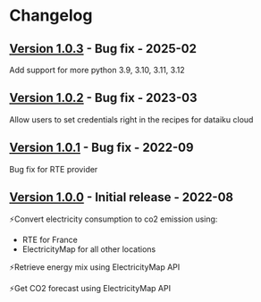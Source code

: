 # Changelog

## [Version 1.0.3](https://github.com/dataiku/dss-plugin-co2/releases/tag/v1.0.3) - Bug fix - 2025-02

Add support for more python 3.9, 3.10, 3.11, 3.12

## [Version 1.0.2](https://github.com/dataiku/dss-plugin-co2/releases/tag/v1.0.2) - Bug fix - 2023-03

Allow users to set credentials right in the recipes for dataiku cloud

## [Version 1.0.1](https://github.com/dataiku/dss-plugin-co2/releases/tag/v1.0.1) - Bug fix - 2022-09

Bug fix for RTE provider

## [Version 1.0.0](https://github.com/dataiku/dss-plugin-co2/releases/tag/v1.0.0) - Initial release - 2022-08

⚡️Convert electricity consumption to co2 emission using:
- RTE for France
- ElectricityMap for all other locations

⚡️Retrieve energy mix using ElectricityMap API

⚡️Get CO2 forecast using ElectricityMap API

